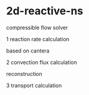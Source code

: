 # 2d-reactive-ns
compressible flow solver

1 reaction rate calculation

based on cantera

2 convection flux calculation

reconstruction

3 transport calculation
